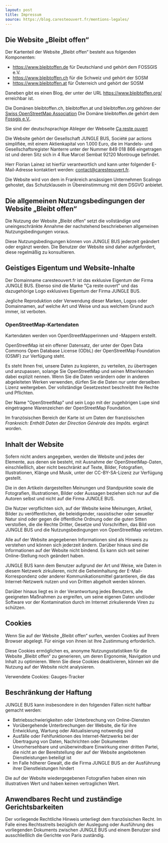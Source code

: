 ```yaml
---
layout: post
title: Impressum
source: https://blog.caresteouvert.fr/mentions-legales/
---
```


## Die Website „Bleibt offen“

Der Kartenteil der Website „Bleibt offen“ besteht aus folgenden Komponenten:


* https://www.bleibtoffen.de für Deutschland und gehört dem FOSSGIS e.V.
* https://www.bleibtoffen.ch für die Schweiz und gehört der SOSM
* https://www.bleibtoffen.at für Österreich und gehört der SOSM


Daneben gibt es einen Blog, der unter der URL https://www.bleibtoffen.org/ erreichbar ist.

Die Domänen bleibtoffen.ch, bleibtoffen.at und bleibtoffen.org gehören der [Swiss OpenStreetMap Association](https://sosm.ch/)
Die Domäne bleibtoffen.de gehört dem [Fossgis e.V.](https://www.fossgis.de/verein/).

Sie sind der deutschsprachige Ableger der Webseite [Ça reste ouvert](https://www.carestouvert.fr)

Die Website gehört der Gesellschaft JUNGLE BUS, Société par actions simplifiée, 
mit einem Aktienkapital von 1.000 Euro, die im Handels- und Gesellschaftsregister Nanterre unter der Nummer 849 018 866 eingetragen ist 
und deren Sitz sich in 4 Rue Marcel Sembat 92120 Montrouge befindet. 

Herr Florian Lainez ist hierfür verantwortlich und kann unter folgender E-Mail-Adresse kontaktiert werden: contact@caresteouvert.fr.

Die Website wird von dem in Frankreich ansässigen Unternehmen Scalingo gehostet, das Schutzklauseln in Übereinstimmung mit dem DSGVO anbietet.

## Die allgemeinen Nutzungsbedingungen der Website „Bleibt offen“

Die Nutzung der Website „Bleibt offen“ setzt die vollständige und uneingeschränkte Annahme 
der nachstehend beschriebenen allgemeinen Nutzungsbedingungen voraus. 

Diese Nutzungsbedingungen können von JUNGLE BUS jederzeit geändert oder ergänzt werden. 
Die Benutzer der Website sind daher aufgefordert, diese regelmäßig zu konsultieren.

## Geistiges Eigentum und Website-Inhalte

Der Domainname caresteouvert.fr ist das exklusive Eigentum der Firma JUNGLE BUS. Ebenso sind die Marke "Ça reste ouvert" 
und das dazugehörige Logo exklusives Eigentum der Firma JUNGLE BUS. 

Jegliche Reproduktion oder Verwendung dieser Marken, Logos oder Domainnamen, auf welche Art und Weise und aus welchem Grund auch immer, ist verboten.

### OpenStreetMap-Kartendaten

Kartendaten werden von OpenStreetMapperinnen und -Mappern erstellt.

OpenStreetMap ist ein offener Datensatz, der unter der Open Data Commons Open Database License (ODbL) 
der OpenStreetMap Foundation (OSMF) zur Verfügung steht.

Es steht Ihnen frei, unsere Daten zu kopieren, zu verteilen, zu übertragen und anzupassen, 
solange Sie OpenStreetMap und seinen Mitwirkenden dabei explizit nennen. 
Wenn Sie die Daten verändern oder in anderen abgeleiteten Werken verwenden, 
dürfen Sie die Daten nur unter derselben Lizenz weitergeben. 
Der vollständige Gesetzestext beschreibt Ihre Rechte und Pflichten.

Der Name "OpenStreetMap" und sein Logo mit der zugehörigen Lupe sind eingetragene Warenzeichen der OpenStreetMap Foundation.

Im französischen Bereich der Karte ist um Daten der französischen _Frankreich: Enthält Daten der Direction Générale des Impôts._ ergänzt worden.

## Inhalt der Website

Sofern nicht anders angegeben, werden die Website und jedes der Elemente, aus denen sie besteht, 
mit Ausnahme der OpenStreetMap-Daten, einschließlich, aber nicht beschränkt auf Texte, Bilder, Fotografien, 
Illustrationen, Klänge und Musik, unter der CC-BY-SA-Lizenz zur Verfügung gestellt.

Die in den Artikeln dargestellten Meinungen und Standpunkte sowie die Fotografien, Illustrationen, Bilder 
oder Aussagen beziehen sich nur auf die Autoren selbst und nicht auf die Firma JUNGLE BUS.

Die Nutzer verpflichten sich, auf der Website keine Meinungen, Artikel, Bilder zu veröffentlichen, die beleidigender, 
rassistischer oder sexueller Natur sind oder gegen die öffentliche Ordnung oder die guten Sitten verstoßen, 
die die Rechte Dritter, Gesetze und Vorschriften, das Bild von JUNGLE BUS und die Nutzungsbedingungen von OpenStreetMap verletzen.

Alle auf der Website angegebenen Informationen sind als Hinweis zu verstehen und können sich jederzeit ändern. 
Darüber hinaus sind die Informationen auf der Website nicht bindend. Es kann sich seit seiner Online-Stellung noch geändert haben.

JUNGLE BUS kann dem Benutzer aufgrund der Art und Weise, wie Daten in diesem Netzwerk zirkulieren, 
nicht die Geheimhaltung der E-Mail-Korrespondenz oder anderer Kommunikationsmittel garantieren, 
die das Internet-Netzwerk nutzen und von Dritten abgeholt werden können.

Darüber hinaus liegt es in der Verantwortung jedes Benutzers, alle geeigneten Maßnahmen zu ergreifen, 
um seine eigenen Daten und/oder Software vor der Kontamination durch im Internet zirkulierende Viren zu schützen.


## Cookies

Wenn Sie auf der Website „Bleibt offen“ surfen, werden Cookies auf Ihrem Browser abgelegt. 
Für einige von ihnen ist Ihre Zustimmung erforderlich.

Diese Cookies ermöglichen es, anonyme Nutzungsstatistiken für die Website „Bleibt offen“ zu generieren, 
um deren Ergonomie, Navigation und Inhalt zu optimieren. 
Wenn Sie diese Cookies deaktivieren, können wir die Nutzung auf der Website nicht analysieren.

Verwendete Cookies: Gauges-Tracker

## Beschränkung der Haftung

JUNGLE BUS kann insbesondere in den folgenden Fällen nicht haftbar gemacht werden:


* Betriebsschwierigkeiten oder Unterbrechung von Online-Diensten
* Vorübergehende Unterbrechungen der Website, die für ihre Entwicklung, Wartung oder Aktualisierung notwendig sind
* Ausfälle oder Fehlfunktionen des Internet-Netzwerks bei der Übertragung von Daten, Nachrichten oder Dokumenten
* Unvorhersehbare und unüberwindbare Einwirkung einer dritten Partei, die nicht an der Bereitstellung der auf der Website angebotenen Dienstleistungen beteiligt ist
* Im Falle höherer Gewalt, die die Firma JUNGLE BUS an der Ausführung ihrer Dienstleistungen hindert


Die auf der Website wiedergegebenen Fotografien haben einen rein illustrativen Wert und haben keinen vertraglichen Wert.

## Anwendbares Recht und zuständige Gerichtsbarkeiten

Der vorliegende Rechtliche Hinweis unterliegt dem französischen Recht.
Im Falle eines Rechtsstreits bezüglich der Auslegung oder Ausführung des vorliegenden Dokuments zwischen JUNGLE BUS 
und einem Benutzer sind ausschließlich die Gerichte von Paris zuständig.
